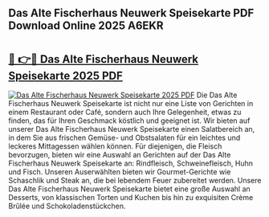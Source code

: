 ## Das Alte Fischerhaus Neuwerk Speisekarte PDF Download Online 2025 A6EKR

# <h2><a href="http://gc8hst.nevu.top/?p=Das+Alte+Fischerhaus+Neuwerk+Speisekarte">🔗 👉🔴 Das Alte Fischerhaus Neuwerk Speisekarte 2025 PDF</a></h2>

[![Das Alte Fischerhaus Neuwerk Speisekarte 2025 PDF](https://i.imgur.com/dBaPXMq.png)](http://gc8hst.nevu.top/?p=Das+Alte+Fischerhaus+Neuwerk+Speisekarte)
Die Das Alte Fischerhaus Neuwerk Speisekarte ist nicht nur eine Liste von Gerichten in einem Restaurant oder Café, sondern auch Ihre Gelegenheit, etwas zu finden, das für Ihren Geschmack köstlich und geeignet ist. Wir bieten auf unserer Das Alte Fischerhaus Neuwerk Speisekarte einen Salatbereich an, in dem Sie aus frischen Gemüse- und Obstsalaten für ein leichtes und leckeres Mittagessen wählen können. Für diejenigen, die Fleisch bevorzugen, bieten wir eine Auswahl an Gerichten auf der Das Alte Fischerhaus Neuwerk Speisekarte an: Rindfleisch, Schweinefleisch, Huhn und Fisch. Unseren Auserwählten bieten wir Gourmet-Gerichte wie Schaschlik und Steak an, die bei lebendem Feuer zubereitet werden. Unsere Das Alte Fischerhaus Neuwerk Speisekarte bietet eine große Auswahl an Desserts, von klassischen Torten und Kuchen bis hin zu exquisiten Crème Brûlée und Schokoladenstückchen.
